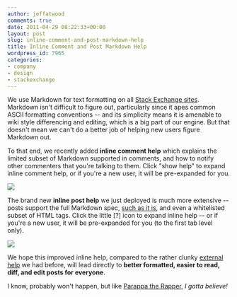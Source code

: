 ```yaml
---
author: jeffatwood
comments: true
date: 2011-04-29 08:22:33+00:00
layout: post
slug: inline-comment-and-post-markdown-help
title: Inline Comment and Post Markdown Help
wordpress_id: 7965
categories:
- company
- design
- stackexchange
---
```


We use Markdown for text formatting on all [Stack Exchange sites](http://stackexchange.com/sites). Markdown isn't difficult to figure out, particularly since it apes common ASCII formatting conventions -- and its simplicity means it is amenable to wiki style differencing and editing, which is a big part of our engine. But that doesn't mean we can't do a better job of helping new users figure Markdown out.

To that end, we recently added **inline comment help** which explains the limited subset of Markdown supported in comments, and how to notify other commenters that you're talking to them. Click "show help" to expand inline comment help, or if you're a new user, it will be pre-expanded for you.

![](/blog/images/wordpress/comments-inline-help.png)

The brand new **inline post help** we just deployed is much more extensive -- posts support the full Markdown spec, [such as it is](http://www.codinghorror.com/blog/2009/12/responsible-open-source-code-parenting.html), and even a whitelisted subset of HTML tags. Click the little [?] icon to expand inline help -- or if you're a new user, it will be pre-expanded for you  (to the first tab level only).

![](/blog/images/wordpress/markdown-inline-help1.png)



We hope this improved inline help, compared to the rather clunky [external help](http://stackoverflow.com/editing-help) we had before, will lead directly to **better formatted, easier to read, diff, and edit posts for everyone**.

I know, probably won't happen, but like [Parappa the Rapper](http://en.wikipedia.org/wiki/PaRappa_the_Rapper), _I gotta believe!_
